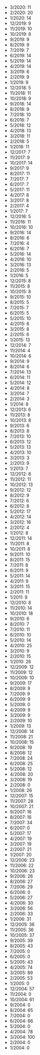 *  3/2020: 11
*  2/2020: 20
*  1/2020: 14
*  12/2019: 9
*  11/2019: 10
*  10/2019: 8
*  9/2019: 9
*  8/2019: 9
*  7/2019: 7
*  6/2019: 14
*  5/2019: 14
*  4/2019: 14
*  3/2019: 6
*  2/2019: 9
*  1/2019: 9
*  12/2018: 5
*  11/2018: 11
*  10/2018: 9
*  9/2018: 14
*  8/2018: 9
*  7/2018: 10
*  6/2018: 7
*  5/2018: 12
*  4/2018: 13
*  3/2018: 11
*  2/2018: 5
*  1/2018: 11
*  12/2017: 7
*  11/2017: 9
*  10/2017: 14
*  9/2017: 9
*  8/2017: 11
*  7/2017: 7
*  6/2017: 7
*  5/2017: 11
*  4/2017: 8
*  3/2017: 8
*  2/2017: 4
*  1/2017: 7
*  12/2016: 5
*  11/2016: 11
*  10/2016: 10
*  9/2016: 14
*  8/2016: 6
*  7/2016: 4
*  6/2016: 7
*  5/2016: 14
*  4/2016: 10
*  3/2016: 13
*  2/2016: 5
*  1/2016: 5
*  12/2015: 8
*  11/2015: 8
*  10/2015: 8
*  9/2015: 10
*  8/2015: 5
*  7/2015: 7
*  6/2015: 5
*  5/2015: 10
*  4/2015: 6
*  3/2015: 8
*  2/2015: 6
*  1/2015: 13
*  12/2014: 7
*  11/2014: 4
*  10/2014: 6
*  9/2014: 9
*  8/2014: 6
*  7/2014: 13
*  6/2014: 11
*  5/2014: 12
*  4/2014: 8
*  3/2014: 7
*  2/2014: 3
*  1/2014: 8
*  12/2013: 6
*  11/2013: 8
*  10/2013: 8
*  9/2013: 6
*  8/2013: 8
*  7/2013: 10
*  6/2013: 12
*  5/2013: 13
*  4/2013: 10
*  3/2013: 3
*  2/2013: 9
*  1/2013: 7
*  12/2012: 8
*  11/2012: 11
*  10/2012: 13
*  9/2012: 12
*  8/2012: 9
*  7/2012: 6
*  6/2012: 8
*  5/2012: 17
*  4/2012: 14
*  3/2012: 16
*  2/2012: 4
*  1/2012: 8
*  12/2011: 14
*  11/2011: 8
*  10/2011: 8
*  9/2011: 10
*  8/2011: 15
*  7/2011: 8
*  6/2011: 9
*  5/2011: 14
*  4/2011: 9
*  3/2011: 15
*  2/2011: 11
*  1/2011: 9
*  12/2010: 8
*  11/2010: 14
*  10/2010: 18
*  9/2010: 6
*  8/2010: 7
*  7/2010: 11
*  6/2010: 10
*  5/2010: 14
*  4/2010: 25
*  3/2010: 9
*  2/2010: 15
*  1/2010: 26
*  12/2009: 12
*  11/2009: 12
*  10/2009: 10
*  9/2009: 17
*  8/2009: 9
*  7/2009: 9
*  6/2009: 9
*  5/2009: 0
*  4/2009: 9
*  3/2009: 9
*  2/2009: 10
*  1/2009: 13
*  12/2008: 14
*  11/2008: 21
*  10/2008: 15
*  9/2008: 19
*  8/2008: 12
*  7/2008: 24
*  6/2008: 25
*  5/2008: 12
*  4/2008: 20
*  3/2008: 19
*  2/2008: 0
*  1/2008: 26
*  12/2007: 15
*  11/2007: 28
*  10/2007: 21
*  9/2007: 16
*  8/2007: 16
*  7/2007: 34
*  6/2007: 0
*  5/2007: 17
*  4/2007: 19
*  3/2007: 19
*  2/2007: 21
*  1/2007: 20
*  12/2006: 23
*  11/2006: 22
*  10/2006: 23
*  9/2006: 26
*  8/2006: 27
*  7/2006: 29
*  6/2006: 0
*  5/2006: 27
*  4/2006: 30
*  3/2006: 56
*  2/2006: 33
*  1/2006: 31
*  12/2005: 36
*  11/2005: 36
*  10/2005: 37
*  9/2005: 39
*  8/2005: 43
*  7/2005: 0
*  6/2005: 0
*  5/2005: 43
*  4/2005: 74
*  3/2005: 89
*  2/2005: 53
*  1/2005: 0
*  12/2004: 57
*  11/2004: 0
*  10/2004: 61
*  9/2004: 0
*  8/2004: 65
*  7/2004: 0
*  6/2004: 66
*  5/2004: 0
*  4/2004: 78
*  3/2004: 100
*  2/2004: 0
*  1/2004: 0